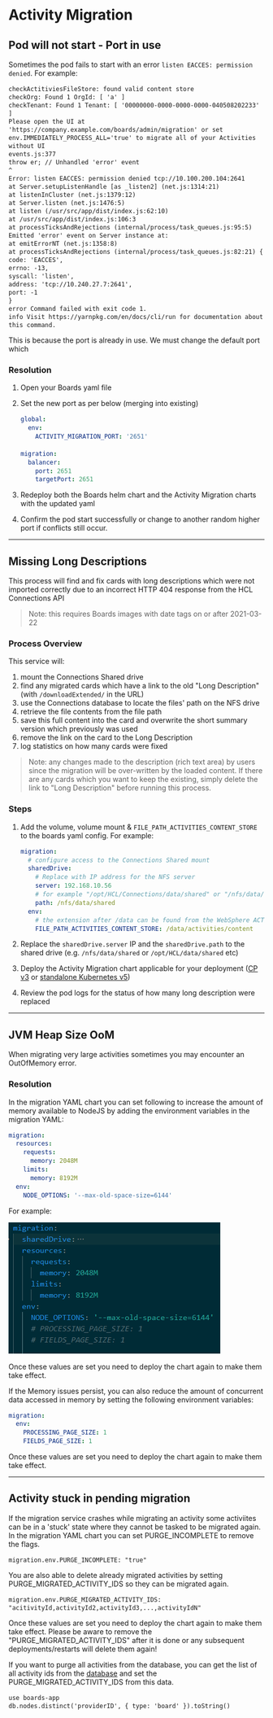 # Activity Migration

## Pod will not start - Port in use

Sometimes the pod fails to start with an error `listen EACCES: permission denied`. For example:

```
checkActitiviesFileStore: found valid content store
checkOrg: Found 1 OrgId: [ 'a' ]
checkTenant: Found 1 Tenant: [ '00000000-0000-0000-0000-040508202233' ]
Please open the UI at 'https://company.example.com/boards/admin/migration' or set env.IMMEDIATELY_PROCESS_ALL='true' to migrate all of your Activities without UI
events.js:377
throw er; // Unhandled 'error' event
^
Error: listen EACCES: permission denied tcp://10.100.200.104:2641
at Server.setupListenHandle [as _listen2] (net.js:1314:21)
at listenInCluster (net.js:1379:12)
at Server.listen (net.js:1476:5)
at listen (/usr/src/app/dist/index.js:62:10)
at /usr/src/app/dist/index.js:106:3
at processTicksAndRejections (internal/process/task_queues.js:95:5)
Emitted 'error' event on Server instance at:
at emitErrorNT (net.js:1358:8)
at processTicksAndRejections (internal/process/task_queues.js:82:21) {
code: 'EACCES',
errno: -13,
syscall: 'listen',
address: 'tcp://10.240.27.7:2641',
port: -1
}
error Command failed with exit code 1.
info Visit https://yarnpkg.com/en/docs/cli/run for documentation about this command.
```


This is because the port is already in use. We must change the default port which 

### Resolution

1. Open your Boards yaml file

1. Set the new port as per below (merging into existing)

    ```yaml
    global:
      env:
        ACTIVITY_MIGRATION_PORT: '2651'

    migration:
      balancer:
        port: 2651
        targetPort: 2651
    ```

1. Redeploy both the Boards helm chart and the Activity Migration charts with the updated yaml

1. Confirm the pod start successfully or change to another random higher port if conflicts still occur.

---

## Missing Long Descriptions

This process will find and fix cards with long descriptions which were not imported correctly due to an incorrect HTTP 404 response from the HCL Connections API

> Note: this requires Boards images with date tags on or after 2021-03-22

### Process Overview

This service will:

1. mount the Connections Shared drive
1. find any migrated cards which have a link to the old "Long Description" (with `/downloadExtended/` in the URL)
1. use the Connections database to locate the files' path on the NFS drive
1. retrieve the file contents from the file path
1. save this full content into the card and overwrite the short summary version which previously was used
1. remove the link on the card to the Long Description
1. log statistics on how many cards were fixed

> Note: any changes made to the description (rich text area) by users since the migration will be over-written by the loaded content. If there are any cards which you want to keep the existing, simply delete the link to "Long Description" before running this process.

### Steps

1. Add the volume, volume mount & `FILE_PATH_ACTIVITIES_CONTENT_STORE` to the boards yaml config. For example:

    ```yaml
    migration:
      # configure access to the Connections Shared mount
      sharedDrive:
        # Replace with IP address for the NFS server
        server: 192.168.10.56
        # for example "/opt/HCL/Connections/data/shared" or "/nfs/data/shared"
        path: /nfs/data/shared
      env:
        # the extension after /data can be found from the WebSphere ACTIVITIES_CONTENT_DIR variable
        FILE_PATH_ACTIVITIES_CONTENT_STORE: /data/activities/content
    ```

1. Replace the `sharedDrive.server` IP and the `sharedDrive.path` to the shared drive (e.g. `/nfs/data/shared` or `/opt/HCL/data/shared` etc)
1. Deploy the Activity Migration chart applicable for your deployment ([CP v3](../cp/migration/index.md) or [standalone Kubernetes v5](../connections/migration.md))
1. Review the pod logs for the status of how many long description were replaced

---

## JVM Heap Size OoM

When migrating very large activities sometimes you may encounter an OutOfMemory error.

### Resolution

In the migration YAML chart you can set following to increase the amount of memory available to NodeJS by adding the environment variables in the migration YAML:

```yaml
migration:
  resources:
    requests:
      memory: 2048M
    limits:
      memory: 8192M
  env:
    NODE_OPTIONS: '--max-old-space-size=6144'
```

For example:

![migration_memory](./migration_memory.png)

Once these values are set you need to deploy the chart again to make them take effect.

If the Memory issues persist, you can also reduce the amount of concurrent data accessed in memory by setting the following environment variables:

```yaml
migration:
  env:
    PROCESSING_PAGE_SIZE: 1
    FIELDS_PAGE_SIZE: 1
```

Once these values are set you need to deploy the chart again to make them take effect.

---

## Activity stuck in pending migration

If the migration service crashes while migrating an activity some activiites can be in a 'stuck' state where they cannot be tasked to be migrated again. In the migration YAML chart you can set PURGE_INCOMPLETE to remove the flags.

    migration.env.PURGE_INCOMPLETE: "true"

You are also able to delete already migrated activities by setting PURGE_MIGRATED_ACTIVITY_IDS so they can be migrated again.

    migration.env.PURGE_MIGRATED_ACTIVITY_IDS: "acitivityId,activityId2,activityId3,...,activityIdN"

Once these values are set you need to deploy the chart again to make them take effect. Please be aware to remove the "PURGE_MIGRATED_ACTIVITY_IDS" after it is done or any subsequent deployments/restarts will delete them again!

If you want to purge all activities from the database, you can get the list of all activity ids from the [database](./mongo.md#connect-to-mongo) and set the PURGE_MIGRATED_ACTIVITY_IDS from this data.

    use boards-app
    db.nodes.distinct('providerID', { type: 'board' }).toString()
